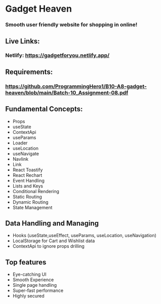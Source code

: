 # Gadget Heaven

### Smooth user friendly website for shopping in online!

## Live Links:

### Netlify: https://gadgetforyou.netlify.app/

## Requirements:

### https://github.com/ProgrammingHero1/B10-A8-gadget-heaven/blob/main/Batch-10_Assignment-08.pdf

## Fundamental Concepts:

- Props
- useState
- ContextApi
- useParams
- Loader
- useLocation
- useNavigate
- Navlink
- Link
- React Toastify
- React Rechart
- Event Handling
- Lists and Keys
- Conditional Rendering
- Static Routing
- Dynamic Routing
- State Management

## Data Handling and Managing

- Hooks (useState,useEffect, useParams, useLocation, useNavigation)
- LocalStorage for Cart and Wishlist data
- ContextApi to ignore props drilling

## Top features

- Eye-catching UI
- Smooth Experience
- Single page handling
- Super-fast performance
- Highly secured

